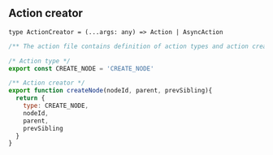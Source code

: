 ## Action creator
`type ActionCreator = (...args: any) => Action | AsyncAction`

```js
/** The action file contains definition of action types and action creators. */

/* Action type */
export const CREATE_NODE = 'CREATE_NODE'

/** Action creator */
export function createNode(nodeId, parent, prevSibling){
  return {
    type: CREATE_NODE,
    nodeId,
    parent,
    prevSibling
  }
}
```
